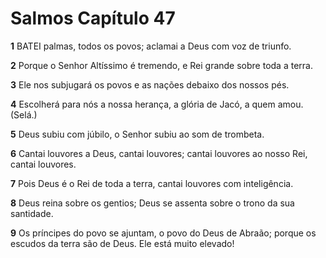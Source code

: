 # Salmos Capítulo 47

**1** 	BATEI palmas, todos os povos; aclamai a Deus com voz de triunfo.

**2** 	Porque o Senhor Altíssimo é tremendo, e Rei grande sobre toda a terra.

**3** 	Ele nos subjugará os povos e as nações debaixo dos nossos pés.

**4** 	Escolherá para nós a nossa herança, a glória de Jacó, a quem amou. (Selá.)

**5** 	Deus subiu com júbilo, o Senhor subiu ao som de trombeta.

**6** 	Cantai louvores a Deus, cantai louvores; cantai louvores ao nosso Rei, cantai louvores.

**7** 	Pois Deus é o Rei de toda a terra, cantai louvores com inteligência.

**8** 	Deus reina sobre os gentios; Deus se assenta sobre o trono da sua santidade.

**9** 	Os príncipes do povo se ajuntam, o povo do Deus de Abraão; porque os escudos da terra são de Deus. Ele está muito elevado!

